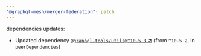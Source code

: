 ```yaml
---
"@graphql-mesh/merger-federation": patch
---
```

dependencies updates:
  - Updated dependency [`@graphql-tools/utils@^10.5.3` ↗︎](https://www.npmjs.com/package/@graphql-tools/utils/v/10.5.3) (from `^10.5.2`, in `peerDependencies`)
